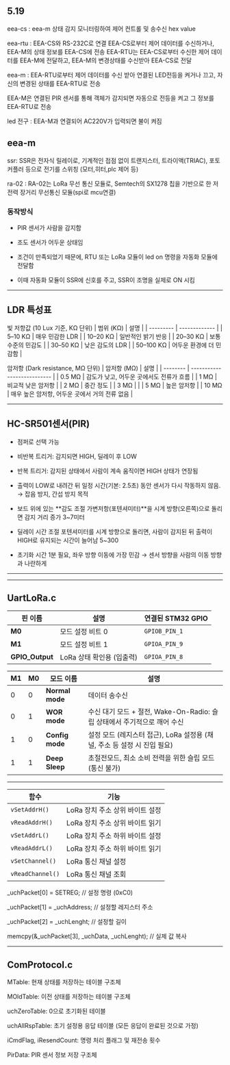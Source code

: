 ## 5.19

eea-cs : eea-m 상태 감지 모니터링하여 제어 컨트롤 및 송수신 hex value

eea-rtu : EEA-CS와 RS-232C로 연결 EEA-CS로부터 제어 데이터를 수신하거나, EEA-M의 상태 정보를 EEA-CS에 전송 EEA-RTU는 EEA-CS로부터 수신한 제어 데이터를 EEA-M에 전달하고, EEA-M의 변경상태를 수신받아 EEA-CS로 전달

eea-m : EEA-RTU로부터 제어 데이터를 수신 받아 연결된 LED전등을 켜거나 끄고, 자신의 변경된 상태를 EEA-RTU로 전송

EEA-M은 연결된 PIR 센서를 통해 객체가 감지되면 자동으로 전등을 켜고 그 정보를 EEA-RTU로 전송

led 전구 : EEA-M과 연결되어 AC220V가 입력되면 불이 켜짐

## eea-m
ssr: SSR은 전자식 릴레이로, 기계적인 접점 없이 트랜지스터, 트라이액(TRIAC), 포토커플러 등으로 전기를 스위칭 (모터,히터,plc 제어 등)

ra-02 : RA-02는 LoRa 무선 통신 모듈로, Semtech의 SX1278 칩을 기반으로 한 저전력 장거리 무선통신 모듈(spi로 mcu연결)

### 동작방식 
- PIR 센서가 사람을 감지함

- 조도 센서가 어두운 상태임

- 조건이 만족되었기 때문에, RTU 또는 LoRa 모듈이 led on 명령을 자동화 모듈에 전달함

- 이때 자동화 모듈이 SSR에 신호를 주고, SSR이 조명을 실제로 ON 시킴
***
## LDR 특성표 
빛 저항값 (10 Lux 기준, KΩ 단위)
| 범위 (KΩ)   | 설명            |
| --------- | ------------- |
| 5–10 KΩ   | 매우 민감한 LDR    |
| 10–20 KΩ  | 일반적인 밝기 반응    |
| 20–30 KΩ  | 보통 수준의 민감도    |
| 30–50 KΩ  | 낮은 감도의 LDR    |
| 50–100 KΩ | 어두운 환경에 더 민감함 |

암저항 (Dark resistance, MΩ 단위)
| 암저항 (MΩ) | 설명                          |
| -------- | --------------------------- |
| 0.5 MΩ   | 감도가 낮고, 어두운 곳에서도 전류가 흐름     |
| 1 MΩ     | 비교적 낮은 암저항                  |
| 2 MΩ     | 중간 정도                       |
| 3 MΩ     |                             |
| 5 MΩ     | 높은 암저항                      |
| 10 MΩ    | 매우 높은 암저항, 어두운 곳에서 거의 전류 없음 |
***

## HC-SR501센서(PIR)
- 점퍼로 선택 가능

- 비반복 트리거: 감지되면 HIGH, 딜레이 후 LOW

- 반복 트리거: 감지된 상태에서 사람이 계속 움직이면 HIGH 상태가 연장됨

- 출력이 LOW로 내려간 뒤 일정 시간(기본: 2.5초) 동안 센서가 다시 작동하지 않음. → 잡음 방지, 간섭 방지 목적

- 보드 위에 있는 **감도 조절 가변저항(포텐셔미터)**을 시계 방향(오른쪽)으로 돌리면 감지 거리 증가 3~7미터
 
- 딜레이 시간 조절 포텐셔미터를 시계 방향으로 돌리면, 사람이 감지된 뒤 출력이 HIGH로 유지되는 시간이 늘어남 5~300

- 초기화 시간 1분 필요, 좌우 방향 이동에 가장 민감 → 센서 방향을 사람의 이동 방향과 나란하게
***

***
## UartLoRa.c
| 핀 이름    | 설명                | 연결된 STM32 GPIO |
| ------- | ----------------- | -------------- |
| **M0**  | 모드 설정 비트 0        | `GPIOB_PIN_1`  |
| **M1**  | 모드 설정 비트 1        | `GPIOA_PIN_9`  |
| **GPIO_Output** | LoRa 상태 확인용 (입출력) | `GPIOA_PIN_8`  |

| M1 | M0 | 모드 이름           | 설명              |
| -- | -- | --------------- | --------------- |
| 0  | 0  | **Normal mode** | 데이터 송수신         |
| 0  | 1  | **WOR mode**    | 수신 대기 모드 + 절전, Wake-On-Radio: 슬립 상태에서 주기적으로 깨어 수신 |
| 1  | 0  | **Config mode** | 설정 모드 (레지스터 접근), LoRa 설정용 (채널, 주소 등 설정 시 진입 필요) |
| 1  | 1  | **Deep Sleep**  | 초절전모드, 	최소 소비 전력을 위한 슬립 모드 (통신 불가)        |
***
| 함수               | 기능                   |
| ---------------- | -------------------- |
| `vSetAddrH()`    | LoRa 장치 주소 상위 바이트 설정 |
| `vReadAddrH()`   | LoRa 장치 주소 상위 바이트 읽기 |
| `vSetAddrL()`    | LoRa 장치 주소 하위 바이트 설정 |
| `vReadAddrL()`   | LoRa 장치 주소 하위 바이트 읽기 |
| `vSetChannel()`  | LoRa 통신 채널 설정        |
| `vReadChannel()` | LoRa 통신 채널 조회        |

_uchPacket[0] = SETREG;                  // 설정 명령 (0xC0)

_uchPacket[1] = _uchAddress;             // 설정할 레지스터 주소

_uchPacket[2] = _uchLenght;              // 설정할 길이

memcpy(&_uchPacket[3], _uchData, _uchLenght); // 실제 값 복사

***
## ComProtocol.c
MTable: 현재 상태를 저장하는 테이블 구조체

MOldTable: 이전 상태를 저장하는 테이블 구조체

uchZeroTable: 0으로 초기화된 테이블

uchAllRspTable: 초기 설정용 응답 테이블 (모든 응답이 완료된 것으로 가정)

iCmdFlag, iResendCount: 명령 처리 플래그 및 재전송 횟수

PirData: PIR 센서 정보 저장 구조체







